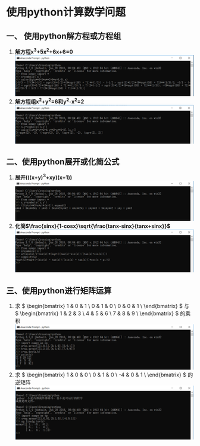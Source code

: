 # 使用python计算数学问题
## 一、 使用python解方程或方程组 
1. **解方程x<sup>3</sup>+5x<sup>2</sup>+6x+6=0**
![](images\lab10\1.PNG)
2. **解方程组x<sup>2</sup>+y<sup>2</sup>=6和y<sup>2</sup>-x<sup>2</sup>=2**
![](images\lab10\2.PNG)
## 二、使用python展开或化简公式
1. **展开(((x+y)<sup>3</sup>+xy)(x+1))**
![](images\lab10\3.PNG)
2. **化简$\frac{sinx}{1-cosx}\sqrt{\frac{tanx-sinx}{tanx+sinx}}$**
![](images\lab10\4.PNG)
## 三、使用python进行矩阵运算
1. 求
$ 
\begin{bmatrix} 1 & 0 & 1 \\ 
0 & 1 & 0 \\ 
0 & 0 & 1 \\ 
\end{bmatrix} 
$
与
$
\begin{bmatrix} 1 & 2 & 3 \\
 4 & 5 & 6 \\
  7 & 8 & 9 \\
\end{bmatrix}
 $
 的乘积
![](images\lab10\5.PNG)
2. 求
$ 
\begin{bmatrix} 1 & 0 & 0 \\
 0 & 1 & 0 \\
  -4 & 0 & 1 \\
\end{bmatrix} 
$
的逆矩阵
![](images\lab10\6.PNG)



